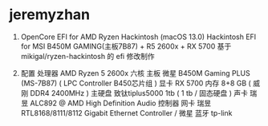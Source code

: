 # jeremyzhan
1. OpenCore EFI for AMD Ryzen Hackintosh (macOS 13.0)
Hackintosh EFI for MSI B450M GAMING(主板7B87)  + R5 2600x + RX 5700
基于 mikigal/ryzen-hackintosh 的 efi 修改制作

2. 配置
处理器              AMD Ryzen 5 2600x 六核
主板                微星 B450M Gaming PLUS (MS-7B87) ( LPC Controller B450芯片组 )
显卡                RX 5700
内存                8+8 GB ( 威刚 DDR4 2400MHz )
主硬盘              致钛tiplus5000 1tb  ( 1 tb / 固态硬盘 )
声卡                瑞昱 ALC892 @ AMD High Definition Audio 控制器
网卡                瑞昱 RTL8168/8111/8112 Gigabit Ethernet Controller / 微星
蓝牙                tp-link
